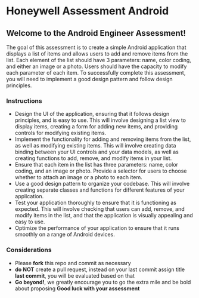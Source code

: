 # Honeywell Assessment Android
## Welcome to the Android Engineer Assessment!
The goal of this assessment is to create a simple Android application that displays a list of items and allows users to add and remove items from the list. Each element of the list should have 3 parameters: name, color coding, and either an image or a photo. Users should have the capacity to modify each parameter of each item.
To successfully complete this assessment, you will need to implement a good design pattern and follow design principles. 
### Instructions
+ Design the UI of the application, ensuring that it follows design principles, and is easy to use. This will involve designing a list view to display items, creating a form for adding new items, and providing controls for modifying existing items.
+ Implement the functionality for adding and removing items from the list, as well as modifying existing items. This will involve creating data binding between your UI controls and your data models, as well as creating functions to add, remove, and modify items in your list.
+ Ensure that each item in the list has three parameters: name, color coding, and an image or photo. Provide a selector for users to choose whether to attach an image or a photo to each item.
+ Use a good design pattern to organize your codebase. This will involve creating separate classes and functions for different features of your application.
+ Test your application thoroughly to ensure that it is functioning as expected. This will involve checking that users can add, remove, and modify items in the list, and that the application is visually appealing and easy to use.
+ Optimize the performance of your application to ensure that it runs smoothly on a range of Android devices.
### Considerations
+ Please **fork** this repo and commit as necessary
+ **do NOT** create a pull request, instead on your last commit assign title **last commit**, you will be evaluated based on that
+ **Go beyond!**, we greatly encourage you to go the extra mile and be bold about proposing
**Good luck with your assessment**

